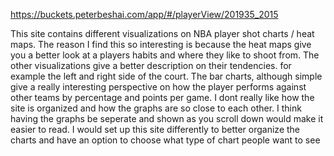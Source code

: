 https://buckets.peterbeshai.com/app/#/playerView/201935_2015

This site contains different visualizations on NBA player shot charts / heat maps. The reason I find this so interesting is because the heat maps give you a better look at a players habits
and where they like to shoot from. The other visualizations give a better description on their tendencies. for example the left and right side of the court.
The bar charts, although simple give a really interesting perspective on how the player performs against other teams by percentage and points per game.
I dont really like how the site is organized and how the graphs are so close to each other. I think having the graphs be seperate and shown as you scroll down would make it easier
to read.
I would set up this site differently to better organize the charts and have an option to choose what type of chart people want to see

